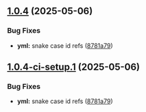 ## [1.0.4](https://github.com/TechnologyEnhancedLearning/TELBlazor/compare/v1.0.3...v1.0.4) (2025-05-06)


### Bug Fixes

* **yml:** snake case id refs ([8781a79](https://github.com/TechnologyEnhancedLearning/TELBlazor/commit/8781a79db4442eb2ab52821443fadb1c01276faa))

## [1.0.4-ci-setup.1](https://github.com/TechnologyEnhancedLearning/TELBlazor/compare/v1.0.3...v1.0.4-ci-setup.1) (2025-05-06)


### Bug Fixes

* **yml:** snake case id refs ([8781a79](https://github.com/TechnologyEnhancedLearning/TELBlazor/commit/8781a79db4442eb2ab52821443fadb1c01276faa))
